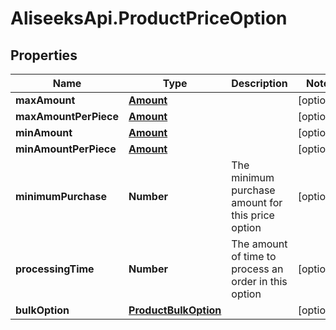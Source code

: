 # AliseeksApi.ProductPriceOption

## Properties
Name | Type | Description | Notes
------------ | ------------- | ------------- | -------------
**maxAmount** | [**Amount**](Amount.md) |  | [optional] 
**maxAmountPerPiece** | [**Amount**](Amount.md) |  | [optional] 
**minAmount** | [**Amount**](Amount.md) |  | [optional] 
**minAmountPerPiece** | [**Amount**](Amount.md) |  | [optional] 
**minimumPurchase** | **Number** | The minimum purchase amount for this price option  | [optional] 
**processingTime** | **Number** | The amount of time to process an order in this option  | [optional] 
**bulkOption** | [**ProductBulkOption**](ProductBulkOption.md) |  | [optional] 



